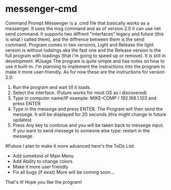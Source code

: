 # messenger-cmd
Command Prompt Messenger is a .cmd file that basically works as a messenger. It uses the msg command and as of version 2.0 it can use net send command. It supports two diffrent "interfaces" legacy and future (this is what i called them), and the diffrence between them is the send command. Program comes in two versions, Light and Release the light version is without lodaings aka the fast one and the Release version is the full program with loadings (that i'm going to speed up or remove). It is still in development.
#Usage
The program is quite simple and has notes on how to use it built-in. I'm planning to implement the instructions into the program to make it more user-friendly. As for now these are the instructions for version 2.0:
 1. Run the program and wait till it loads.
 2. Select the interface. (Future works for most OS as i discovered)
 3. Type in computer name/IP example: MIKE-COMP / 192.168.1.103 and press ENTER
 4. Type in the messege and press ENTER. The Program will then send the messege. It will be displayed for 20 seconds (this might change in future updates)
 5. Press Any key to continue and you will be taken back to messege input. If you want to send messege to someone else type: restart in the messege.
 
#Future
I plan to make it more advanced here's the ToDo List:
 - Add somekind of Main Menu
 - Add Ability to change colors
 - Make it more user friendly
 - Fix all bugs (if exist)
 More will be coming soon...
 
That's it! Hope you like the program!

